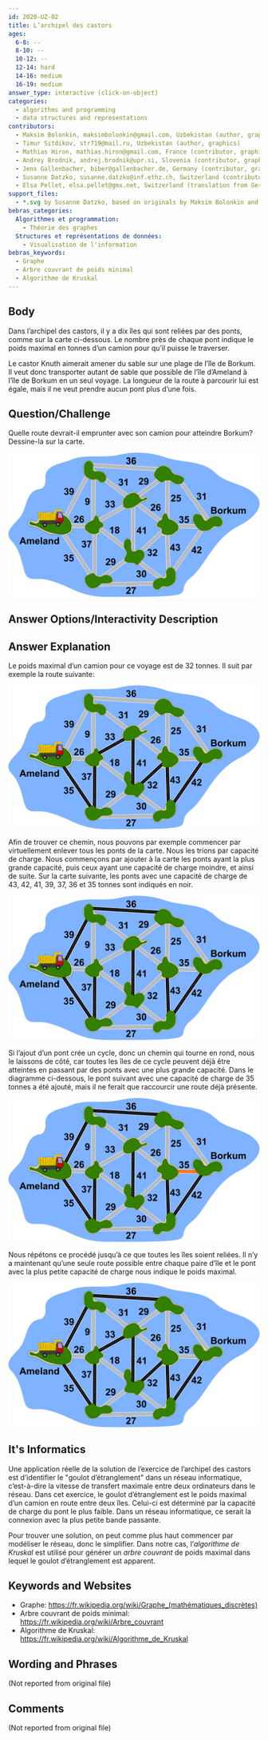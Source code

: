 ```yaml
---
id: 2020-UZ-02
title: L’archipel des castors
ages:
  6-8: --
  8-10: --
  10-12: --
  12-14: hard
  14-16: medium
  16-19: medium
answer_type: interactive (click-on-object)
categories:
  - algorithms and programming
  - data structures and representations
contributors:
  - Maksim Bolonkin, maksimbolonkin@gmail.com, Uzbekistan (author, graphics)
  - Timur Sitdikov, str719@mail.ru, Uzbekistan (author, graphics)
  - Mathias Hiron, mathias.hiron@gmail.com, France (contributor, graphics)
  - Andrey Brodnik, andrej.brodnik@upr.si, Slovenia (contributor, graphics)
  - Jens Gallenbacher, biber@gallenbacher.de, Germany (contributor, graphics, translation from English into German)
  - Susanne Datzko, susanne.datzko@inf.ethz.ch, Switzerland (contributor, graphics)
  - Elsa Pellet, elsa.pellet@gmx.net, Switzerland (translation from German into French)
support_files:
  - *.svg by Susanne Datzko, based on originals by Maksim Bolonkin and Timur Sitdikov, modified by Mathias Hiron and Andrey Brodnik and Jens Gallenbacher
bebras_categories:
  Algorithmes et programmation:
    - Théorie des graphes
  Structures et représentations de données:
    - Visualisation de l'information
bebras_keywords:
  - Graphe
  - Arbre couvrant de poids minimal
  - Algorithme de Kruskal
---
```



## Body

Dans l’archipel des castors, il y a dix îles qui sont reliées par des ponts, comme sur la carte ci-dessous. Le nombre près de chaque pont indique le poids maximal en tonnes d’un camion pour qu’il puisse le traverser.

Le castor Knuth aimerait amener du sable sur une plage de l’île de Borkum. Il veut donc transporter autant de sable que possible de l’île d’Ameland à l’île de Borkum en un seul voyage. La longueur de la route à parcourir lui est égale, mais il ne veut prendre aucun pont plus d’une fois.


## Question/Challenge

Quelle route devrait-il emprunter avec son camion pour atteindre Borkum? Dessine-la sur la carte.

![](graphics/2020-UZ-02_taskbody-interactive-compatible.svg "Archipel des castors (450px)")


## Answer Options/Interactivity Description

<!-- empty -->


## Answer Explanation

Le poids maximal d’un camion pour ce voyage est de 32 tonnes. Il suit par exemple la route suivante:

![](graphics/2020-UZ-02_explanation1-compatible.svg "Explication 1 (450px)")

Afin de trouver ce chemin, nous pouvons par exemple commencer par virtuellement enlever tous les ponts de la carte. Nous les trions par capacité de charge. Nous commençons par ajouter à la carte les ponts ayant la plus grande capacité, puis ceux ayant une capacité de charge moindre, et ainsi de suite. Sur la carte suivante, les ponts avec une capacité de charge de 43, 42, 41, 39, 37, 36 et 35 tonnes sont indiqués en noir.

![](graphics/2020-UZ-02_explanation2-compatible.svg "Explication 2 (450px)")

Si l’ajout d’un pont crée un cycle, donc un chemin qui tourne en rond, nous le laissons de côté, car toutes les îles de ce cycle peuvent déjà être atteintes en passant par des ponts avec une plus grande capacité. Dans le diagramme ci-dessous, le pont suivant avec une capacité de charge de 35 tonnes a été ajouté, mais il ne ferait que raccourcir une route déjà présente.

![](graphics/2020-UZ-02_explanation3-compatible.svg "Explication 3 (450px)")

Nous répétons ce procédé jusqu’à ce que toutes les îles soient reliées. Il n’y a maintenant qu’une seule route possible entre chaque paire d’île et le pont avec la plus petite capacité de charge nous indique le poids maximal.

![](graphics/2020-UZ-02_explanation4-compatible.svg "Explication 4 (450px)")


## It's Informatics

Une application réelle de la solution de l’exercice de l’archipel des castors est d’identifier le "goulot d’étranglement" dans un réseau informatique, c’est-à-dire la vitesse de transfert maximale entre deux ordinateurs dans le réseau. Dans cet exercice, le goulot d’étranglement est le poids maximal d’un camion en route entre deux îles. Celui-ci est déterminé par la capacité de charge du pont le plus faible. Dans un réseau informatique, ce serait la connexion avec la plus petite bande passante.

Pour trouver une solution, on peut comme plus haut commencer par modéliser le réseau, donc le simplifier. Dans notre cas, l’_algorithme de Kruskal_ est utilisé pour générer un _arbre couvrant_ de poids maximal dans lequel le goulot d’étranglement est apparent.


## Keywords and Websites

 - Graphe: https://fr.wikipedia.org/wiki/Graphe_(mathématiques_discrètes)
 - Arbre couvrant de poids minimal: https://fr.wikipedia.org/wiki/Arbre_couvrant
 - Algorithme de Kruskal: https://fr.wikipedia.org/wiki/Algorithme_de_Kruskal


## Wording and Phrases

(Not reported from original file)


## Comments

(Not reported from original file)
